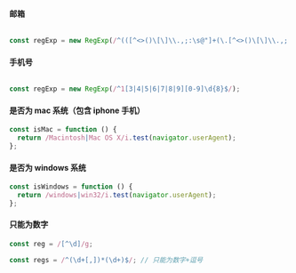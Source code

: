 #### 邮箱
```js

const regExp = new RegExp(/^(([^<>()\[\]\\.,;:\s@"]+(\.[^<>()\[\]\\.,;:\s@"]+)*)|(".+"))@((\[[0-9]{1,3}\.[0-9]{1,3}\.[0-9]{1,3}\.[0-9]{1,3}\])|(([a-zA-Z\-0-9]+\.)+[a-zA-Z]{2,}))$/);


```

#### 手机号
```js

const regExp = new RegExp(/^1[3|4|5|6|7|8|9][0-9]\d{8}$/);

```


#### 是否为 mac 系统（包含 iphone 手机）

```js
const isMac = function () {
  return /Macintosh|Mac OS X/i.test(navigator.userAgent);
};

```


#### 是否为 windows 系统

```js
const isWindows = function () {
  return /windows|win32/i.test(navigator.userAgent);
};

```


#### 只能为数字

```js
const reg = /[^\d]/g;

const regs = /^(\d+[,])*(\d+)$/; // 只能为数字+逗号
```
